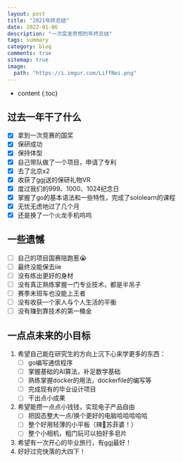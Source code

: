 ```yaml
---
layout: post
title: "2021年终总结"
date: 2022-01-06
description: "一次突发奇想的年终总结"
tags: summary
category: blog
comments: true
sitemap: true
image:
  path: "https://i.imgur.com/LiffNei.png"
---
```

* content
{:toc}

## 过去一年干了什么

- [x] 拿到一次竞赛的国奖
- [x] 保研成功
- [x] 保持体型
- [x] 自己带队做了一个项目，申请了专利
- [x] 去了北京x2
- [x] 收获了ggj送的保研礼物VR
- [x] 度过我们的999、1000、1024纪念日
- [x] 掌握了go的基本语法和一些特性，完成了sololearn的课程
- [x] 无忧无虑地过了几个月
- [x] 还是换了一个火龙手机呜呜

## 一些遗憾

- [ ] 自己的项目国赛陪跑惹😭
- [ ] 最终没能保去iie
- [ ] 没有练出更好的身材
- [ ] 没有真正熟练掌握一门专业技术，都是半吊子
- [ ] 赛季末班车也没能上王者
- [ ] 没有收获一个家人与个人生活的平衡
- [ ] 没有赚到靠技术的第一桶金

## 一点点未来的小目标

1. 希望自己能在研究生的方向上沉下心来学更多的东西：
    - [ ] go编写通信程序
    - [ ] 掌握基础的AI算法，补足数学基础
    - [ ] 熟练掌握docker的用法，dockerfile的编写等
    - [ ] 完成现有的毕业设计项目
    - [ ] 干出点小成果
2. 希望能攒一点点小钱钱，实现电子产品自由
    - [ ] 把固态整大一点/换个更好的电脑哈哈哈哈哈
    - [ ] 整个好用轻薄的小平板（辣🐤苏菲婆！）
    - [ ] 整个小相机，粗门玩可以拍好多皂片
3. 希望有一次开心的毕业旅行，有ggj最好！
4. 好好过完快落的大四下！
